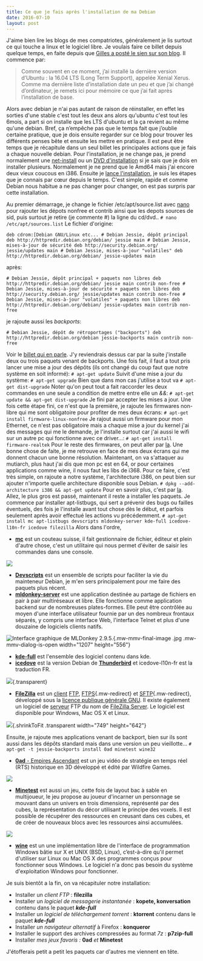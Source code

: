 ```yaml
---
title: Ce que je fais après l'installation de ma Debian
date: 2016-07-10
layout: post
---
```


J'aime bien lire les blogs de mes compatriotes, généralement je lis
surtout ce qui touche a linux et le logiciel libre. Je voulais faire ce
billet depuis quelque temps, en faite depuis que [Gilles a posté le sien
sur son
blog](http://www.parigotmanchot.fr/2016/06/07/apres-installation-ubuntu-16-04-lts/).
Il commence par:  

> Comme souvent en ce moment, j’ai installé la dernière version d’Ubuntu
> : la 16.04 LTS (Long Term Support), appelée Xenial Xerus. Comme ma
> dernière liste d’installation date un peu et que j’ai changé
> d’ordinateur, je remets ici pour mémoire ce que j’ai fait après
> l’installation de base.
> </p>

Alors avec debian je n'ai pas autant de raison de réinstaller, en effet
les sorties d'une stable c'est tout les deux ans alors qu'ubuntu c'est
tout les 6mois, a part si on installe que les LTS d'ubuntu et la ça
revient au même qu'une debian. Bref, ça n’empêche pas que le temps fait
que j’oublie certaine pratique, que je dois ensuite regarder sur ce blog
pour trouver les différents penses bête et ensuite les mettre en
pratique. Il est peut être temps que je récapitule dans un seul billet
les principales actions que je fais a chaque nouvelle debian. Pour
l'installation, je ne change pas, je prend normalement une
[net-install](https://www.debian.org/distrib/netinst#smallcd) ou un [DVD
d'installation](https://www.debian.org/CD/torrent-cd/) si je sais que je
dois en installer plusieurs. Normalement je ne prend que le Amd64 mais
j'ai encore deux vieux coucous en i386. Ensuite je [lance
l'installation](http://passiongnulinux.tuxfamily.org/?p=53), je suis les
étapes que je connais par cœur depuis le temps. C'est simple, rapide et
comme Debian nous habitue a ne pas changer pour changer, on est pas
surpris par cette installation.  
<!--more-->  
Au premier démarrage, je change le fichier /etc/apt/source.list avec
[nano](https://fr.wikipedia.org/wiki/GNU_nano) pour rajouter les dépots
nonfree et contrib ainsi que les depots sources de sid, puis surtout je
retire (je commente \#) la ligne du cd/dvd..
`# nano /etc/apt/sources.list` Le fichier d'origine:

    deb cdrom:[Debian GNU/Linux etc... # Debian Jessie, dépôt principal deb http://httpredir.debian.org/debian/ jessie main # Debian Jessie, mises-à-jour de sécurité deb http://security.debian.org/ jessie/updates main # Debian Jessie, mises-à-jour "volatiles" deb http://httpredir.debian.org/debian/ jessie-updates main

après:

    # Debian Jessie, dépôt principal + paquets non libres deb http://httpredir.debian.org/debian/ jessie main contrib non-free # Debian Jessie, mises-à-jour de sécurité + paquets non libres deb http://security.debian.org/ jessie/updates main contrib non-free # Debian Jessie, mises-à-jour "volatiles" + paquets non libres deb http://httpredir.debian.org/debian/ jessie-updates main contrib non-free

je rajoute aussi les *backports*:

    # Debian Jessie, dépôt de rétroportages ("backports") deb http://httpredir.debian.org/debian jessie-backports main contrib non-free

Voir le [billet qui en
parle](http://passiongnulinux.tuxfamily.org/?p=17). J'y reviendrais
dessus car par la suite j'installe deux ou trois paquets venant de
backports. Une fois fait, il faut a tout pris lancer une mise a jour des
dépôts (ils ont changé du coup faut que notre système en soit informé):
`# apt-get update` Suivit d'une mise a jour du système:
`# apt-get upgrade` Bien que dans mon cas j'utilise a tout va
`# apt-get dist-upgrade` Noter qu'on peut tout a fait raccorder les deux
commandes en une seule a condition de mettre entre elle un *&&*:
`# apt-get update && apt-get dist-upgrade` Je fini par accepter les
mises a jour. Une fois cette étape fini, ce n'est que la première, je
rajoute les firmwares non-libre qui me sont obligatoire pour profiter de
mes deux écrans: `# apt-get install firmware-linux-nonfree` Je rajout
aussi un firmware pour mon Ethernet, ce n'est pas obligatoire mais a
chaque mise a jour du kernel j'ai des messages qui me le demande, je
l'installe surtout car j'ai aussi le wifi sur un autre pc qui fonctionne
avec ce driver...: `# apt-get install firmware-realtek` Pour le reste
des firmwares, on peut aller par
[la](http://passiongnulinux.tuxfamily.org/?p=22). Une bonne chose de
faite, je me retrouve en face de mes deux écrans qui me donnent chacun
une bonne résolution. Maintenant, on va s'attaquer au mutiarch, plus
haut j'ai dis que mon pc est en 64, or pour certaines applications comme
wine, il nous faut les libs de i368. Pour ce faire, c'est très simple,
on rajoute a notre système, l'architecture i386, on peut bien sur
ajouter n'importe quelle architecture disponible sous Debian.
`# dpkg --add-architecture i386 && apt-get update` Pour en savoir plus,
c'est par [la](http://passiongnulinux.tuxfamily.org/?p=23). Allez, le
plus gros est passé, maintenant il reste a installer les paquets. Je
commence par installer apt-listbugs, qui sert a prévenir des bugs ou
failles éventuels, des fois je l'installe avant tout chose dès le début,
et parfois seulement après avoir effectué les actions vu précédemment.
`# apt-get install mc apt-listbugs devscripts mldonkey-server kde-full icedove-l10n-fr icedove filezilla`
Alors dans l'ordre,

-   [**mc**](https://fr.wikipedia.org/wiki/Midnight_Commander) est un
    couteau suisse, il fait gestionnaire de fichier, éditeur et plein
    d'autre chose, c'est un utilitaire qui nous permet d'éviter de
    saisir les commandes dans une console.

![](https://upload.wikimedia.org/wikipedia/commons/thumb/e/eb/Midnight_Commander_4.6.1_menu.png/280px-Midnight_Commander_4.6.1_menu.png)

-   [**Devscripts**](https://packages.debian.org/jessie/devscripts) est
    un ensemble de scripts pour faciliter la vie du mainteneur Debian,
    je m'en sers principalement pour me faire des paquets plus récent.
-   [**mldonkey-server**](https://fr.wikipedia.org/wiki/MLDonkey) est
    une application destinée au partage de fichiers en pair à pair
    multiréseaux et libre. Elle fonctionne comme application backend sur
    de nombreuses plates-formes. Elle peut être contrôlée au moyen d'une
    interface utilisateur fournie par un des nombreux frontaux séparés,
    y compris une interface Web, l'interface Telnet et plus d'une
    douzaine de logiciels clients natifs.

![Interface graphique de MLDonkey
2.9.5.](https://upload.wikimedia.org/wikipedia/commons/thumb/d/d0/Mldonkey.jpg/1280px-Mldonkey.jpg){.mw-mmv-final-image
.jpg .mw-mmv-dialog-is-open width="1207" height="556"}

-   [**kde-full**](https://packages.debian.org/jessie/kde-full) est
    l'ensemble des logiciel contenu dans kde.
-   [**icedove**](https://fr.wikipedia.org/wiki/Renommage_des_applications_de_Mozilla_par_Debian)
    est la version Debian de
    [**Thunderbird**](https://fr.wikipedia.org/wiki/Mozilla_Thunderbird)
    et icedove-l10n-fr est la traduction FR.

![](https://upload.wikimedia.org/wikipedia/commons/thumb/6/61/Mozilla_Thunderbird_31.4.0.png/1024px-Mozilla_Thunderbird_31.4.0.png){.transparent}

-   **[FileZilla](https://fr.wikipedia.org/wiki/FileZilla)** est un
    [client](https://fr.wikipedia.org/wiki/Client-serveur "Client-serveur")
    [FTP](https://fr.wikipedia.org/wiki/File_Transfer_Protocol "File Transfer Protocol"),
    [FTPS](https://fr.wikipedia.org/wiki/File_Transfer_Protocol_over_SSL "File Transfer Protocol over SSL"){.mw-redirect}
    et
    [SFTP](https://fr.wikipedia.org/wiki/SSH_file_transfer_protocol "SSH file transfer protocol"){.mw-redirect},
    développé sous la [licence publique générale
    GNU](https://fr.wikipedia.org/wiki/Licence_publique_g%C3%A9n%C3%A9rale_GNU "Licence publique générale GNU").
    Il existe également un logiciel de
    [serveur](https://fr.wikipedia.org/wiki/Client-serveur "Client-serveur")
    FTP du nom de [FileZilla
    Server](https://fr.wikipedia.org/wiki/FileZilla_Server "FileZilla Server").
    Le logiciel est disponible pour Windows, Mac OS X et Linux.

![](https://upload.wikimedia.org/wikipedia/commons/thumb/2/2a/FileZilla-3.0-fr.png/800px-FileZilla-3.0-fr.png){.shrinkToFit
.transparent width="749" height="642"}

Ensuite, je rajoute mes applications venant de backport, bien sur ils
sont aussi dans les dépôts standard mais dans une version un peu
vieillotte...
`# apt-get -t jessie-backports install 0ad minetest wine32`

-   [**0ad** - Empires Ascendant](https://fr.wikipedia.org/wiki/0_A.D.)
    est un jeu vidéo de stratégie en temps réel (RTS) historique en 3D
    développé et édité par Wildfire Games.

![](https://upload.wikimedia.org/wikipedia/commons/thumb/3/3e/0_A.D._Seleucide.jpg/1024px-0_A.D._Seleucide.jpg)

-   [**Minetest**](http://www.minetest.net/) est aussi un jeu, cette
    fois de layout bac à sable en multijoueur, le jeu propose au joueur
    d'incarner un personnage se mouvant dans un univers en trois
    dimensions, représenté par des cubes, la représentation du décor
    utilisant le principe des voxels. Il est possible de récupérer des
    ressources en creusant dans ces cubes, et de créer de nouveaux blocs
    avec les ressources ainsi accumulées.

![](http://www.minetest.net/media/gallery/1.jpg)

-   [**wine**](https://fr.wikipedia.org/wiki/Wine) est un une
    implémentation libre de l'interface de programmation Windows bâtie
    sur X et UNIX (BSD, Linux), c’est-à-dire qu'il permet d'utiliser sur
    Linux ou Mac OS X des programmes conçus pour fonctionner
    sous Windows. Le logiciel n'a donc pas besoin du système
    d'exploitation Windows pour fonctionner.

Je suis bientôt a la fin, on va récapituler notre installation:

-   Installer un *client FTP* : **filezilla**
-   Installer un *logiciel de messagerie instantanée* : **kopete,
    konversation** contenu dans le paquet ***kde-full***
-   Installer un *logiciel de téléchargement torrent* : **ktorrent**
    contenu dans le paquet ***kde-full***
-   Installer *un navigateur alternatif* à Firefox : **konqueror**
-   Installer le support des archives compressées au format *7z* :
    **p7zip-full**
-   Installer *mes jeux favoris :* **0ad** *et* **Minetest**

J'étofferais petit a petit les paquets car d'autres me viennent en tête.
